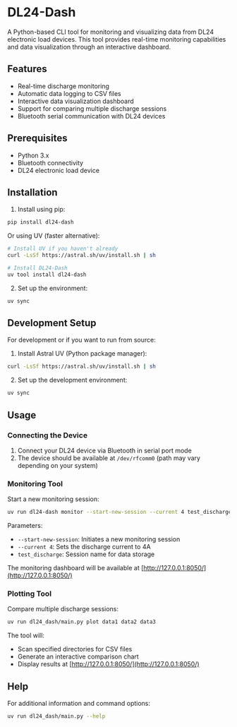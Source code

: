 # DL24-Dash

A Python-based CLI tool for monitoring and visualizing data from DL24 electronic load devices. This tool provides real-time monitoring capabilities and data visualization through an interactive dashboard.

## Features

- Real-time discharge monitoring
- Automatic data logging to CSV files
- Interactive data visualization dashboard
- Support for comparing multiple discharge sessions
- Bluetooth serial communication with DL24 devices

## Prerequisites

- Python 3.x
- Bluetooth connectivity
- DL24 electronic load device

## Installation

1. Install using pip:
```bash
pip install dl24-dash
```

Or using UV (faster alternative):
```bash
# Install UV if you haven't already
curl -LsSf https://astral.sh/uv/install.sh | sh

# Install DL24-Dash
uv tool install dl24-dash
```

2. Set up the environment:
```bash
uv sync
```

## Development Setup

For development or if you want to run from source:

1. Install Astral UV (Python package manager):
```bash
curl -LsSf https://astral.sh/uv/install.sh | sh
```

2. Set up the development environment:
```bash
uv sync
```

## Usage

### Connecting the Device

1. Connect your DL24 device via Bluetooth in serial port mode
2. The device should be available at `/dev/rfcomm0` (path may vary depending on your system)

### Monitoring Tool

Start a new monitoring session:
```bash
uv run dl24-dash monitor --start-new-session --current 4 test_discharge
```

Parameters:
- `--start-new-session`: Initiates a new monitoring session
- `--current 4`: Sets the discharge current to 4A
- `test_discharge`: Session name for data storage

The monitoring dashboard will be available at [http://127.0.0.1:8050/](http://127.0.0.1:8050/)

### Plotting Tool

Compare multiple discharge sessions:
```bash
uv run dl24_dash/main.py plot data1 data2 data3
```

The tool will:
- Scan specified directories for CSV files
- Generate an interactive comparison chart
- Display results at [http://127.0.0.1:8050/](http://127.0.0.1:8050/)

## Help

For additional information and command options:
```bash
uv run dl24_dash/main.py --help
```
